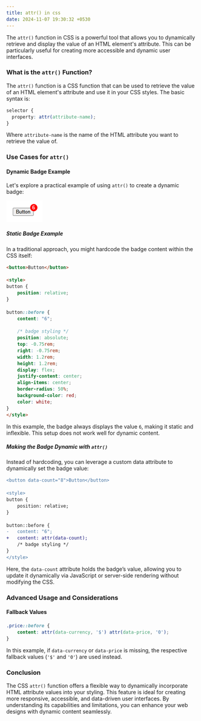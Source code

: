 ```yaml
---
title: attr() in css
date: 2024-11-07 19:30:32 +0530
---
```

The `attr()` function in CSS is a powerful tool that allows you to dynamically retrieve and display the value of an HTML element's attribute. This can be particularly useful for creating more accessible and dynamic user interfaces.

### What is the `attr()` Function?

The `attr()` function is a CSS function that can be used to retrieve the value of an HTML element's attribute and use it in your CSS styles. The basic syntax is:

```css
selector {
  property: attr(attribute-name);
}
```

Where `attribute-name` is the name of the HTML attribute you want to retrieve the value of.

### Use Cases for `attr()`

#### Dynamic Badge Example

Let's explore a practical example of using `attr()` to create a dynamic badge: 

![button-badge.png](./assets/button-badge.png)

##### Static Badge Example
In a traditional approach, you might hardcode the badge content within the CSS itself:

```html
<button>Button</button>

<style>
button {
	position: relative;
}

button::before {
	content: "6";

	/* badge styling */
	position: absolute;
	top: -0.75rem;
	right: -0.75rem;
	width: 1.2rem;
	height: 1.2rem;
	display: flex;
	justify-content: center;
	align-items: center;
	border-radius: 50%;
	background-color: red;
	color: white;
}
</style>
```

In this example, the badge always displays the value `6`, making it static and inflexible. This setup does not work well for dynamic content.

##### Making the Badge Dynamic with `attr()`
Instead of hardcoding, you can leverage a custom data attribute to dynamically set the badge value:

```diff
<button data-count="8">Button</button>

<style>
button {
	position: relative;
}

button::before {
-	content: "6";
+	content: attr(data-count);
	/* badge styling */
}
</style>
```

Here, the `data-count` attribute holds the badge’s value, allowing you to update it dynamically via JavaScript or server-side rendering without modifying the CSS.

### Advanced Usage and Considerations
#### Fallback Values

```css
.price::before {
    content: attr(data-currency, '$') attr(data-price, '0');
}
```

In this example, if `data-currency` or `data-price` is missing, the respective fallback values (`'$'` and `'0'`) are used instead.

### Conclusion

The CSS `attr()` function offers a flexible way to dynamically incorporate HTML attribute values into your styling. This feature is ideal for creating more responsive, accessible, and data-driven user interfaces. By understanding its capabilities and limitations, you can enhance your web designs with dynamic content seamlessly.